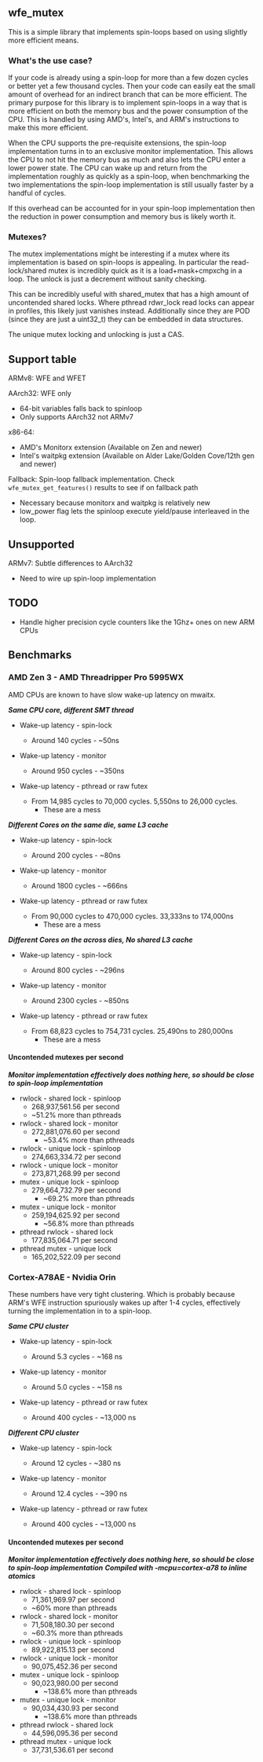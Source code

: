 ## wfe_mutex

This is a simple library that implements spin-loops based on using slightly more efficient means.

### What's the use case?
If your code is already using a spin-loop for more than a few dozen cycles or better yet a few thousand cycles. Then your code can easily eat the
small amount of overhead for an indirect branch that can be more efficient. The primary purpose for this library is to implement spin-loops in a way
that is more efficient on both the memory bus and the power consumption of the CPU. This is handled by using AMD's, Intel's, and ARM's instructions to
make this more efficient.

When the CPU supports the pre-requisite extensions, the spin-loop implementation turns in to an exclusive monitor implementation. This allows the CPU
to not hit the memory bus as much and also lets the CPU enter a lower power state. The CPU can wake up and return from the implementation roughly as
quickly as a spin-loop, when benchmarking the two implementations the spin-loop implementation is still usually faster by a handful of cycles.

If this overhead can be accounted for in your spin-loop implementation then the reduction in power consumption and memory bus is likely worth it.

### Mutexes?
The mutex implementations might be interesting if a mutex where its implementation is based on spin-loops is appealing. In particular the
read-lock/shared mutex is incredibly quick as it is a load+mask+cmpxchg in a loop. The unlock is just a decrement without sanity checking.

This can be incredibly useful with shared_mutex that has a high amount of uncontended  shared locks. Where pthread rdwr_lock read locks can appear in
profiles, this likely just vanishes instead. Additionally since they are POD (since they are just a uint32_t) they can be embedded in data structures.

The unique mutex locking and unlocking is just a CAS.

## Support table

ARMv8: WFE and WFET

AArch32: WFE only
- 64-bit variables falls back to spinloop
- Only supports AArch32 not ARMv7

x86-64:
- AMD's Monitorx extension (Available on Zen and newer)
- Intel's waitpkg extension (Available on Alder Lake/Golden Cove/12th gen and newer)

Fallback: Spin-loop fallback implementation. Check `wfe_mutex_get_features()` results to see if on fallback path
- Necessary because monitorx and waitpkg is relatively new
- low_power flag lets the spinloop execute yield/pause interleaved in the loop.

## Unsupported
ARMv7: Subtle differences to AArch32
- Need to wire up spin-loop implementation

## TODO
- Handle higher precision cycle counters like the 1Ghz+ ones on new ARM CPUs

## Benchmarks
### AMD Zen 3 - AMD Threadripper Pro 5995WX
AMD CPUs are known to have slow wake-up latency on mwaitx.

***Same CPU core, different SMT thread***
- Wake-up latency - spin-lock
   - Around 140 cycles - ~50ns

- Wake-up latency - monitor
   - Around 950 cycles - ~350ns

- Wake-up latency - pthread or raw futex
   - From 14,985 cycles to 70,000 cycles. 5,550ns to 26,000 cycles.
      - These are a mess

***Different Cores on the same die, same L3 cache***
- Wake-up latency - spin-lock
   - Around 200 cycles - ~80ns

- Wake-up latency - monitor
   - Around 1800 cycles - ~666ns

- Wake-up latency - pthread or raw futex
   - From 90,000 cycles to 470,000 cycles. 33,333ns to 174,000ns
      - These are a mess

***Different Cores on the across dies, No shared L3 cache***
- Wake-up latency - spin-lock
   - Around 800 cycles - ~296ns

- Wake-up latency - monitor
   - Around 2300 cycles - ~850ns

- Wake-up latency - pthread or raw futex
   - From 68,823 cycles to 754,731 cycles. 25,490ns to 280,000ns
      - These are a mess

#### Uncontended mutexes per second
***Monitor implementation effectively does nothing here, so should be close to spin-loop implementation***
- rwlock - shared lock - spinloop
   - 268,937,561.56 per second
   - ~51.2% more than pthreads
- rwlock - shared lock - monitor
   - 272,881,076.60 per second
	 - ~53.4% more than pthreads
- rwlock - unique lock - spinloop
   - 274,663,334.72 per second
- rwlock - unique lock - monitor
   - 273,871,268.99 per second
- mutex - unique lock - spinloop
   - 279,664,732.79 per second
	 - ~69.2% more than pthreads
- mutex - unique lock - monitor
   - 259,194,625.92 per second
	 - ~56.8% more than pthreads
- pthread rwlock - shared lock
   - 177,835,064.71 per second
- pthread mutex - unique lock
   - 165,202,522.09 per second

### Cortex-A78AE - Nvidia Orin
These numbers have very tight clustering. Which is probably because ARM's WFE instruction spuriously wakes up after 1-4 cycles, effectively turning
the implementation in to a spin-loop.

***Same CPU cluster***
- Wake-up latency - spin-lock
   - Around 5.3 cycles - ~168 ns

- Wake-up latency - monitor
   - Around 5.0 cycles - ~158 ns

- Wake-up latency - pthread or raw futex
   - Around 400 cycles - ~13,000 ns

***Different CPU cluster***
- Wake-up latency - spin-lock
   - Around 12 cycles - ~380 ns

- Wake-up latency - monitor
   - Around 12.4 cycles - ~390 ns

- Wake-up latency - pthread or raw futex
   - Around 400 cycles - ~13,000 ns

#### Uncontended mutexes per second
***Monitor implementation effectively does nothing here, so should be close to spin-loop implementation***
***Compiled with -mcpu=cortex-a78 to inline atomics***
- rwlock - shared lock - spinloop
   - 71,361,969.97 per second
   - ~60% more than pthreads
- rwlock - shared lock - monitor
   - 71,508,180.30 per second
   - ~60.3% more than pthreads
- rwlock - unique lock - spinloop
   - 89,922,815.13 per second
- rwlock - unique lock - monitor
   - 90,075,452.36 per second
- mutex - unique lock - spinloop
   - 90,023,980.00 per second
	 - ~138.6% more than pthreads
- mutex - unique lock - monitor
   - 90,034,430.93 per second
	 - ~138.6% more than pthreads
- pthread rwlock - shared lock
   - 44,596,095.36 per second
- pthread mutex - unique lock
   - 37,731,536.61 per second
